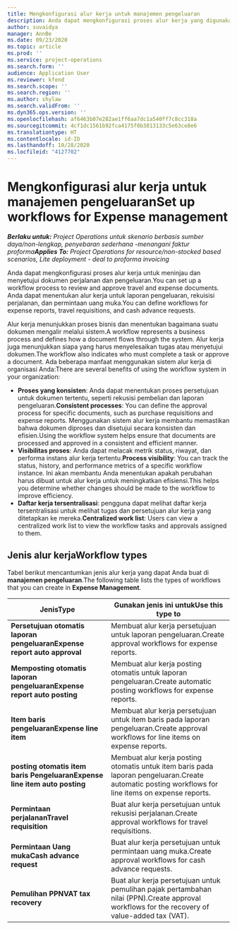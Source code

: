 ```yaml
---
title: Mengkonfigurasi alur kerja untuk manajemen pengeluaran
description: Anda dapat mengkonfigurasi proses alur kerja yang digunakan untuk meninjau dan menyetujui dokumen perjalanan dan pengeluaran.
author: suvaidya
manager: AnnBe
ms.date: 09/23/2020
ms.topic: article
ms.prod: ''
ms.service: project-operations
ms.search.form: ''
audience: Application User
ms.reviewer: kfend
ms.search.scope: ''
ms.search.region: ''
ms.author: shylaw
ms.search.validFrom: ''
ms.dyn365.ops.version: ''
ms.openlocfilehash: af6463b07e282ae1ff6aa7dc1a540ff7c8cc318a
ms.sourcegitcommit: 4cf1dc1561b92fca4175f0b3813133c5e63ce8e6
ms.translationtype: HT
ms.contentlocale: id-ID
ms.lasthandoff: 10/28/2020
ms.locfileid: "4127702"
---
```

# <a name="set-up-workflows-for-expense-management"></a><span data-ttu-id="834c6-103">Mengkonfigurasi alur kerja untuk manajemen pengeluaran</span><span class="sxs-lookup"><span data-stu-id="834c6-103">Set up workflows for Expense management</span></span>

<span data-ttu-id="834c6-104">_**Berlaku untuk:** Project Operations untuk skenario berbasis sumber daya/non-lengkap, penyebaran sederhana -menangani faktur proforma_</span><span class="sxs-lookup"><span data-stu-id="834c6-104">_**Applies To:** Project Operations for resource/non-stocked based scenarios, Lite deployment - deal to proforma invoicing_</span></span>

<span data-ttu-id="834c6-105">Anda dapat mengkonfigurasi proses alur kerja untuk meninjau dan menyetujui dokumen perjalanan dan pengeluaran.</span><span class="sxs-lookup"><span data-stu-id="834c6-105">You can set up a workflow process to review and approve travel and expense documents.</span></span> <span data-ttu-id="834c6-106">Anda dapat menentukan alur kerja untuk laporan pengeluaran, rekuisisi perjalanan, dan permintaan uang muka.</span><span class="sxs-lookup"><span data-stu-id="834c6-106">You can define workflows for expense reports, travel requisitions, and cash advance requests.</span></span>

<span data-ttu-id="834c6-107">Alur kerja menunjukkan proses bisnis dan menentukan bagaimana suatu dokumen mengalir melalui sistem.</span><span class="sxs-lookup"><span data-stu-id="834c6-107">A workflow represents a business process and defines how a document flows through the system.</span></span> <span data-ttu-id="834c6-108">Alur kerja juga menunjukkan siapa yang harus menyelesaikan tugas atau menyetujui dokumen.</span><span class="sxs-lookup"><span data-stu-id="834c6-108">The workflow also indicates who must complete a task or approve a document.</span></span> <span data-ttu-id="834c6-109">Ada beberapa manfaat menggunakan sistem alur kerja di organisasi Anda:</span><span class="sxs-lookup"><span data-stu-id="834c6-109">There are several benefits of using the workflow system in your organization:</span></span>

- <span data-ttu-id="834c6-110">**Proses yang konsisten**: Anda dapat menentukan proses persetujuan untuk dokumen tertentu, seperti rekusisi pembelian dan laporan pengeluaran.</span><span class="sxs-lookup"><span data-stu-id="834c6-110">**Consistent processes**: You can define the approval process for specific documents, such as purchase requisitions and expense reports.</span></span> <span data-ttu-id="834c6-111">Menggunakan sistem alur kerja membantu memastikan bahwa dokumen diproses dan disetujui secara konsisten dan efisien.</span><span class="sxs-lookup"><span data-stu-id="834c6-111">Using the workflow system helps ensure that documents are processed and approved in a consistent and efficient manner.</span></span>
- <span data-ttu-id="834c6-112">**Visibilitas proses**: Anda dapat melacak metrik status, riwayat, dan performa instans alur kerja tertentu.</span><span class="sxs-lookup"><span data-stu-id="834c6-112">**Process visibility**: You can track the status, history, and performance metrics of a specific workflow instance.</span></span> <span data-ttu-id="834c6-113">Ini akan membantu Anda menentukan apakah perubahan harus dibuat untuk alur kerja untuk meningkatkan efisiensi.</span><span class="sxs-lookup"><span data-stu-id="834c6-113">This helps you determine whether changes should be made to the workflow to improve efficiency.</span></span>
- <span data-ttu-id="834c6-114">**Daftar kerja tersentralisasi**: pengguna dapat melihat daftar kerja tersentralisasi untuk melihat tugas dan persetujuan alur kerja yang ditetapkan ke mereka.</span><span class="sxs-lookup"><span data-stu-id="834c6-114">**Centralized work list**: Users can view a centralized work list to view the workflow tasks and approvals assigned to them.</span></span> 

## <a name="workflow-types"></a><span data-ttu-id="834c6-115">Jenis alur kerja</span><span class="sxs-lookup"><span data-stu-id="834c6-115">Workflow types</span></span>

<span data-ttu-id="834c6-116">Tabel berikut mencantumkan jenis alur kerja yang dapat Anda buat di **manajemen pengeluaran**.</span><span class="sxs-lookup"><span data-stu-id="834c6-116">The following table lists the types of workflows that you can create in **Expense Management**.</span></span>


|              <span data-ttu-id="834c6-117"><strong>Jenis</strong></span><span class="sxs-lookup"><span data-stu-id="834c6-117"><strong>Type</strong></span></span>              |                   <span data-ttu-id="834c6-118"><strong>Gunakan jenis ini untuk</strong></span><span class="sxs-lookup"><span data-stu-id="834c6-118"><strong>Use this type to</strong></span></span>                   |
|-------------------------------------------------|-----------------------------------------------------------------------|
|   <span data-ttu-id="834c6-119"><strong>Persetujuan otomatis laporan pengeluaran</strong></span><span class="sxs-lookup"><span data-stu-id="834c6-119"><strong>Expense report auto approval</strong></span></span> |            <span data-ttu-id="834c6-120">Membuat alur kerja persetujuan untuk laporan pengeluaran.</span><span class="sxs-lookup"><span data-stu-id="834c6-120">Create approval workflows for expense reports.</span></span>             |
|  <span data-ttu-id="834c6-121"><strong>Memposting otomatis laporan pengeluaran</strong></span><span class="sxs-lookup"><span data-stu-id="834c6-121"><strong>Expense report auto posting</strong></span></span>   |        <span data-ttu-id="834c6-122">Membuat alur kerja posting otomatis untuk laporan pengeluaran.</span><span class="sxs-lookup"><span data-stu-id="834c6-122">Create automatic posting workflows for expense reports.</span></span>        |
|       <span data-ttu-id="834c6-123"><strong>Item baris pengeluaran</strong></span><span class="sxs-lookup"><span data-stu-id="834c6-123"><strong>Expense line item</strong></span></span>        |     <span data-ttu-id="834c6-124">Membuat alur kerja persetujuan untuk item baris pada laporan pengeluaran.</span><span class="sxs-lookup"><span data-stu-id="834c6-124">Create approval workflows for line items on expense reports.</span></span>      |
| <span data-ttu-id="834c6-125"><strong>posting otomatis item baris Pengeluaran</strong></span><span class="sxs-lookup"><span data-stu-id="834c6-125"><strong>Expense line item auto posting</strong></span></span> | <span data-ttu-id="834c6-126">Membuat alur kerja posting otomatis untuk item baris pada laporan pengeluaran.</span><span class="sxs-lookup"><span data-stu-id="834c6-126">Create automatic posting workflows for line items on expense reports.</span></span> |
|       <span data-ttu-id="834c6-127"><strong>Permintaan perjalanan</strong></span><span class="sxs-lookup"><span data-stu-id="834c6-127"><strong>Travel requisition</strong></span></span>       |          <span data-ttu-id="834c6-128">Buat alur kerja persetujuan untuk rekusisi perjalanan.</span><span class="sxs-lookup"><span data-stu-id="834c6-128">Create approval workflows for travel requisitions.</span></span>           |
|      <span data-ttu-id="834c6-129"><strong>Permintaan Uang muka</strong></span><span class="sxs-lookup"><span data-stu-id="834c6-129"><strong>Cash advance request</strong></span></span>      |         <span data-ttu-id="834c6-130">Buat alur kerja persetujuan untuk permintaan uang muka.</span><span class="sxs-lookup"><span data-stu-id="834c6-130">Create approval workflows for cash advance requests.</span></span>          |
|        <span data-ttu-id="834c6-131"><strong>Pemulihan PPN</strong></span><span class="sxs-lookup"><span data-stu-id="834c6-131"><strong>VAT tax recovery</strong></span></span>        | <span data-ttu-id="834c6-132">Buat alur kerja persetujuan untuk pemulihan pajak pertambahan nilai (PPN).</span><span class="sxs-lookup"><span data-stu-id="834c6-132">Create approval workflows for the recovery of value-added tax (VAT).</span></span>  |
